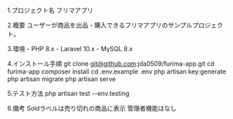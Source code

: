 1.プロジェクト名
    フリマアプリ

2.概要
    ユーザーが商品を出品・購入できるフリマアプリのサンプルプロジェクト。

3.環境
    - PHP 8.x
    - Laravel 10.x
    - MySQL 8.x

4.インストール手順
    git clone git@github.com:jda0509/furima-app.git
    cd furima-app
    composer install
    cd .env.example .env
    php artisan key:generate
    php artisan migrate
    php artisan serve

5.テスト方法
    php artisan test --env.testing

6.備考
    Soldラベルは売り切れの商品に表示
    管理者機能はなし
